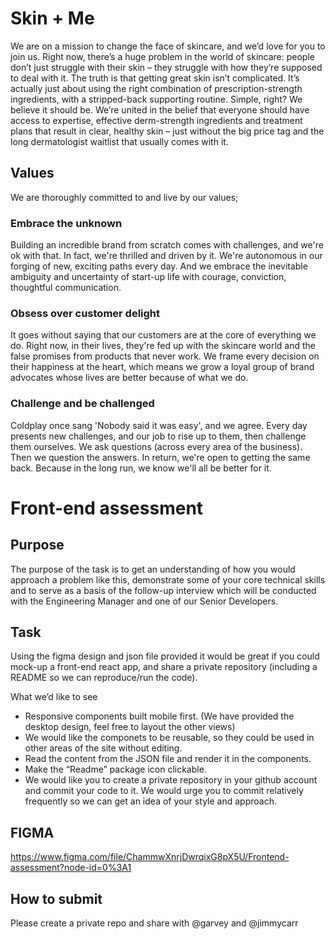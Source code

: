 # Skin + Me
We are on a mission to change the face of skincare, and we’d love for you to join us. Right now, there’s a huge problem in the world of skincare: people don’t just struggle with their skin – they struggle with how they’re supposed to deal with it. The truth is that getting great skin isn’t complicated. It’s actually just about using the right combination of prescription-strength ingredients, with a stripped-back supporting routine. Simple, right? We believe it should be. We’re united in the belief that everyone should have access to expertise, effective derm-strength ingredients and treatment plans that result in clear, healthy skin – just without the big price tag and the long dermatologist waitlist that usually comes with it.

## Values
We are thoroughly committed to and live by our values;

### Embrace the unknown
Building an incredible brand from scratch comes with challenges, and we're ok with that. In fact, we're thrilled and driven by it. We're autonomous in our forging of new, exciting paths every day. And we embrace the inevitable ambiguity and uncertainty of start-up life with courage, conviction, thoughtful communication.

### Obsess over customer delight
It goes without saying that our customers are at the core of everything we do. Right now, in their lives, they're fed up with the skincare world and the false promises from products that never work. We frame every decision on their happiness at the heart, which means we grow a loyal group of brand advocates whose lives are better because of what we do.

### Challenge and be challenged
Coldplay once sang 'Nobody said it was easy', and we agree. Every day presents new challenges, and our job to rise up to them, then challenge them ourselves. We ask questions (across every area of the business). Then we question the answers. In return, we're open to getting the same back. Because in the long run, we know we'll all be better for it.


# Front-end assessment

## Purpose
The purpose of the task is to get an understanding of how you would approach a problem like this, demonstrate some of your core technical skills and to serve as a basis of the follow-up interview which will be conducted with the Engineering Manager and one of our Senior Developers.

## Task
Using the figma design and json file provided it would be great if you could mock-up a front-end react app, and share a private repository (including a README so we can reproduce/run the code).

What we’d like to see
- Responsive components built mobile first. (We have provided the desktop design, feel free to layout the other views)
- We would like the componets to be reusable, so they could be used in other areas of the site without editing. 
- Read the content from the JSON file and render it in the components. 
- Make the “Readme” package icon clickable.
- We would like you to create a private repository in your github account and commit your code to it. We would urge you to commit relatively frequently so we can get an idea of your style and approach.

## FIGMA 
https://www.figma.com/file/ChammwXnrjDwrqixG8pX5U/Frontend-assessment?node-id=0%3A1

## How to submit
Please create a private repo and share with @garvey and @jimmycarr
